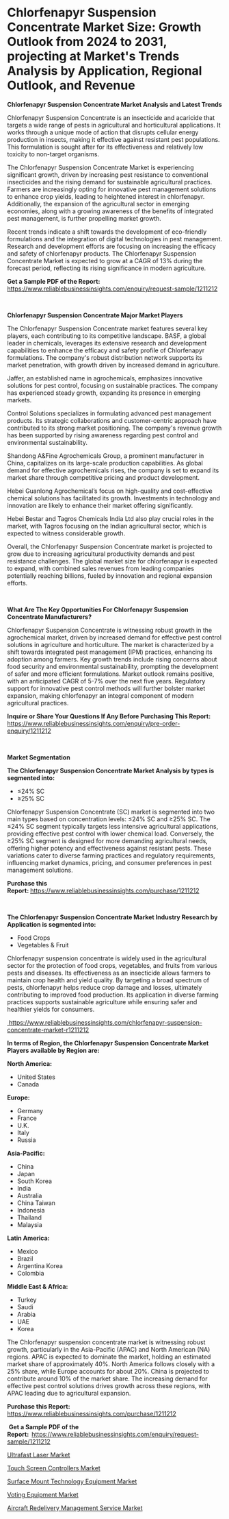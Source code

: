 <p><h1>Chlorfenapyr Suspension Concentrate Market Size: Growth Outlook from 2024 to 2031, projecting at Market's Trends Analysis by Application, Regional Outlook, and Revenue</h1></p><p><strong>Chlorfenapyr Suspension Concentrate Market Analysis and Latest Trends</strong></p>
<p><p>Chlorfenapyr Suspension Concentrate is an insecticide and acaricide that targets a wide range of pests in agricultural and horticultural applications. It works through a unique mode of action that disrupts cellular energy production in insects, making it effective against resistant pest populations. This formulation is sought after for its effectiveness and relatively low toxicity to non-target organisms.</p><p>The Chlorfenapyr Suspension Concentrate Market is experiencing significant growth, driven by increasing pest resistance to conventional insecticides and the rising demand for sustainable agricultural practices. Farmers are increasingly opting for innovative pest management solutions to enhance crop yields, leading to heightened interest in chlorfenapyr. Additionally, the expansion of the agricultural sector in emerging economies, along with a growing awareness of the benefits of integrated pest management, is further propelling market growth.</p><p>Recent trends indicate a shift towards the development of eco-friendly formulations and the integration of digital technologies in pest management. Research and development efforts are focusing on increasing the efficacy and safety of chlorfenapyr products. The Chlorfenapyr Suspension Concentrate Market is expected to grow at a CAGR of 13% during the forecast period, reflecting its rising significance in modern agriculture.</p></p>
<p><strong>Get a Sample PDF of the Report:&nbsp;</strong> <a href="https://www.reliablebusinessinsights.com/enquiry/request-sample/1211212?utm_campaign=96&utm_medium=2&utm_source=Github&utm_content=ia&utm_term=16122024&utm_id=chlorfenapyr-suspension-concentrate">https://www.reliablebusinessinsights.com/enquiry/request-sample/1211212</a></p>
<p>&nbsp;</p>
<p><strong>Chlorfenapyr Suspension Concentrate Major Market Players</strong></p>
<p><p>The Chlorfenapyr Suspension Concentrate market features several key players, each contributing to its competitive landscape. BASF, a global leader in chemicals, leverages its extensive research and development capabilities to enhance the efficacy and safety profile of Chlorfenapyr formulations. The company's robust distribution network supports its market penetration, with growth driven by increased demand in agriculture.</p><p>Jaffer, an established name in agrochemicals, emphasizes innovative solutions for pest control, focusing on sustainable practices. The company has experienced steady growth, expanding its presence in emerging markets.</p><p>Control Solutions specializes in formulating advanced pest management products. Its strategic collaborations and customer-centric approach have contributed to its strong market positioning. The company's revenue growth has been supported by rising awareness regarding pest control and environmental sustainability.</p><p>Shandong A&Fine Agrochemicals Group, a prominent manufacturer in China, capitalizes on its large-scale production capabilities. As global demand for effective agrochemicals rises, the company is set to expand its market share through competitive pricing and product development.</p><p>Hebei Guanlong Agrochemical’s focus on high-quality and cost-effective chemical solutions has facilitated its growth. Investments in technology and innovation are likely to enhance their market offering significantly.</p><p>Hebei Bestar and Tagros Chemicals India Ltd also play crucial roles in the market, with Tagros focusing on the Indian agricultural sector, which is expected to witness considerable growth.</p><p>Overall, the Chlorfenapyr Suspension Concentrate market is projected to grow due to increasing agricultural productivity demands and pest resistance challenges. The global market size for chlorfenapyr is expected to expand, with combined sales revenues from leading companies potentially reaching billions, fueled by innovation and regional expansion efforts.</p></p>
<p>&nbsp;</p>
<p><strong>What Are The Key Opportunities For Chlorfenapyr Suspension Concentrate Manufacturers?</strong></p>
<p><p>Chlorfenapyr Suspension Concentrate is witnessing robust growth in the agrochemical market, driven by increased demand for effective pest control solutions in agriculture and horticulture. The market is characterized by a shift towards integrated pest management (IPM) practices, enhancing its adoption among farmers. Key growth trends include rising concerns about food security and environmental sustainability, prompting the development of safer and more efficient formulations. Market outlook remains positive, with an anticipated CAGR of 5-7% over the next five years. Regulatory support for innovative pest control methods will further bolster market expansion, making chlorfenapyr an integral component of modern agricultural practices.</p></p>
<p><strong>Inquire or Share Your Questions If Any Before Purchasing This Report:</strong> <a href="https://www.reliablebusinessinsights.com/enquiry/pre-order-enquiry/1211212?utm_campaign=96&utm_medium=2&utm_source=Github&utm_content=ia&utm_term=16122024&utm_id=chlorfenapyr-suspension-concentrate">https://www.reliablebusinessinsights.com/enquiry/pre-order-enquiry/1211212</a></p>
<p>&nbsp;</p>
<p><strong>Market Segmentation</strong></p>
<p><strong>The Chlorfenapyr Suspension Concentrate Market Analysis by types is segmented into:</strong></p>
<p><ul><li>≤24% SC</li><li>≥25% SC</li></ul></p>
<p><p>Chlorfenapyr Suspension Concentrate (SC) market is segmented into two main types based on concentration levels: ≤24% SC and ≥25% SC. The ≤24% SC segment typically targets less intensive agricultural applications, providing effective pest control with lower chemical load. Conversely, the ≥25% SC segment is designed for more demanding agricultural needs, offering higher potency and effectiveness against resistant pests. These variations cater to diverse farming practices and regulatory requirements, influencing market dynamics, pricing, and consumer preferences in pest management solutions.</p></p>
<p><strong>Purchase this Report:&nbsp;</strong><a href="https://www.reliablebusinessinsights.com/purchase/1211212?utm_campaign=96&utm_medium=2&utm_source=Github&utm_content=ia&utm_term=16122024&utm_id=chlorfenapyr-suspension-concentrate">https://www.reliablebusinessinsights.com/purchase/1211212</a></p>
<p>&nbsp;</p>
<p><strong>The Chlorfenapyr Suspension Concentrate Market Industry Research by Application is segmented into:</strong></p>
<p><ul><li>Food Crops</li><li>Vegetables & Fruit</li></ul></p>
<p><p>Chlorfenapyr suspension concentrate is widely used in the agricultural sector for the protection of food crops, vegetables, and fruits from various pests and diseases. Its effectiveness as an insecticide allows farmers to maintain crop health and yield quality. By targeting a broad spectrum of pests, chlorfenapyr helps reduce crop damage and losses, ultimately contributing to improved food production. Its application in diverse farming practices supports sustainable agriculture while ensuring safer and healthier yields for consumers.</p></p>
<p><a href="https://www.reliablebusinessinsights.com/chlorfenapyr-suspension-concentrate-market-r1211212?utm_campaign=96&utm_medium=2&utm_source=Github&utm_content=ia&utm_term=16122024&utm_id=chlorfenapyr-suspension-concentrate">&nbsp;https://www.reliablebusinessinsights.com/chlorfenapyr-suspension-concentrate-market-r1211212</a></p>
<p><strong>In terms of Region, the Chlorfenapyr Suspension Concentrate Market Players available by Region are:</strong></p>
<p>
    <p> <strong> North America: </strong>
        <ul>
            <li>United States</li>
            <li>Canada</li>
        </ul>
        </p> 
    <p> <strong> Europe: </strong>
        <ul>
            <li>Germany</li>
            <li>France</li>
            <li>U.K.</li>
            <li>Italy</li>
            <li>Russia</li>
        </ul>
        </p> 
    <p> <strong> Asia-Pacific: </strong>
        <ul>
            <li>China</li>
            <li>Japan</li>
            <li>South Korea</li>
            <li>India</li>
            <li>Australia</li>
            <li>China Taiwan</li>
            <li>Indonesia</li>
            <li>Thailand</li>
            <li>Malaysia</li>
        </ul>
        </p> 
    <p> <strong> Latin America: </strong>
        <ul>
            <li>Mexico</li>
            <li>Brazil</li>
            <li>Argentina Korea</li>
            <li>Colombia</li>
        </ul>
        </p> 
    <p> <strong> Middle East & Africa: </strong>
        <ul>
            <li>Turkey</li>
            <li>Saudi</li>
            <li>Arabia</li>
            <li>UAE</li>
            <li>Korea</li>
        </ul>
    </p>
    </p>
<p><p>The Chlorfenapyr suspension concentrate market is witnessing robust growth, particularly in the Asia-Pacific (APAC) and North American (NA) regions. APAC is expected to dominate the market, holding an estimated market share of approximately 40%. North America follows closely with a 25% share, while Europe accounts for about 20%. China is projected to contribute around 10% of the market share. The increasing demand for effective pest control solutions drives growth across these regions, with APAC leading due to agricultural expansion.</p></p>
<p><strong>Purchase this Report: </strong><a href="https://www.reliablebusinessinsights.com/purchase/1211212?utm_campaign=96&utm_medium=2&utm_source=Github&utm_content=ia&utm_term=16122024&utm_id=chlorfenapyr-suspension-concentrate">https://www.reliablebusinessinsights.com/purchase/1211212</a></p>
<p>&nbsp;<strong>Get a Sample PDF of the Report:&nbsp;&nbsp;</strong><a href="https://www.reliablebusinessinsights.com/enquiry/request-sample/1211212?utm_campaign=96&utm_medium=2&utm_source=Github&utm_content=ia&utm_term=16122024&utm_id=chlorfenapyr-suspension-concentrate">https://www.reliablebusinessinsights.com/enquiry/request-sample/1211212</a></p>
<p><strong></strong></p>
<p><p><a href="https://www.linkedin.com/pulse/unlock-vital-data-ultrafast-laser-market-financial-summary-pu8se?utm_campaign=96&utm_medium=2&utm_source=Github&utm_content=ia&utm_term=16122024&utm_id=chlorfenapyr-suspension-concentrate">Ultrafast Laser Market</a></p><p><a href="https://www.linkedin.com/pulse/detailed-touch-screen-controllers-market-study-segmentation-latest-k9fcf?utm_campaign=96&utm_medium=2&utm_source=Github&utm_content=ia&utm_term=16122024&utm_id=chlorfenapyr-suspension-concentrate">Touch Screen Controllers Market</a></p><p><a href="https://www.linkedin.com/pulse/growth-journey-surface-mount-technology-equipment-market-uncovering-anffe?utm_campaign=96&utm_medium=2&utm_source=Github&utm_content=ia&utm_term=16122024&utm_id=chlorfenapyr-suspension-concentrate">Surface Mount Technology Equipment Market</a></p><p><a href="https://github.com/DianaWilson796/Market-Research-Report-List-1/blob/main/voting-equipment-market.md?utm_campaign=96&utm_medium=2&utm_source=Github&utm_content=ia&utm_term=16122024&utm_id=chlorfenapyr-suspension-concentrate">Voting Equipment Market</a></p><p><a href="https://github.com/luisem4tmccuan/Market-Research-Report-List-1/blob/main/aircraft-redelivery-management-service-market.md?utm_campaign=96&utm_medium=2&utm_source=Github&utm_content=ia&utm_term=16122024&utm_id=chlorfenapyr-suspension-concentrate">Aircraft Redelivery Management Service Market</a></p></p>
